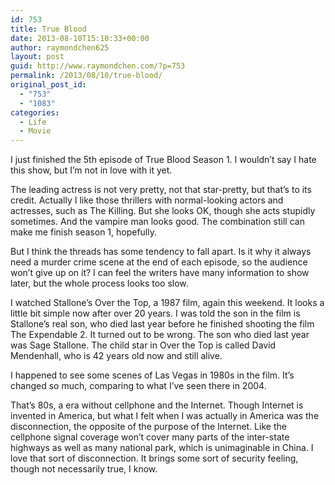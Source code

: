 ```yaml
---
id: 753
title: True Blood
date: 2013-08-10T15:10:33+00:00
author: raymondchen625
layout: post
guid: http://www.raymondchen.com/?p=753
permalink: /2013/08/10/true-blood/
original_post_id:
  - "753"
  - "1083"
categories:
  - Life
  - Movie
---
```

I just finished the 5th episode of True Blood Season 1. I wouldn&#8217;t say I hate this show, but I&#8217;m not in love with it yet.

The leading actress is not very pretty, not that star-pretty, but that&#8217;s to its credit. Actually I like those thrillers with normal-looking actors and actresses, such as The Killing. But she looks OK, though she acts stupidly sometimes. And the vampire man looks good. The combination still can make me finish season 1, hopefully.

But I think the threads has some tendency to fall apart. Is it why it always need a murder crime scene at the end of each episode, so the audience won&#8217;t give up on it? I can feel the writers have many information to show later, but the whole process looks too slow.

I watched Stallone&#8217;s Over the Top, a 1987 film, again this weekend. It looks a little bit simple now after over 20 years. I was told the son in the film is Stallone&#8217;s real son, who died last year before he finished shooting the film The Expendable 2. It turned out to be wrong. The son who died last year was Sage Stallone. The child star in Over the Top is called David Mendenhall, who is 42 years old now and still alive.

I happened to see some scenes of Las Vegas in 1980s in the film. It&#8217;s changed so much, comparing to what I&#8217;ve seen there in 2004.

That&#8217;s 80s, a era without cellphone and the Internet. Though Internet is invented in America, but what I felt when I was actually in America was the disconnection, the opposite of the purpose of the Internet. Like the cellphone signal coverage won&#8217;t cover many parts of the inter-state highways as well as many national park, which is unimaginable in China. I love that sort of disconnection. It brings some sort of security feeling, though not necessarily true, I know.